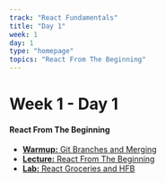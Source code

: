 ```yaml
---
track: "React Fundamentals"
title: "Day 1"
week: 1
day: 1
type: "homepage"
topics: "React From The Beginning"
---
```



# Week 1 - Day 1

#### React From The Beginning

- [**Warmup:** Git Branches and Merging](/react-fundamentals/week-1/day-1/lecture-materials/git-branches-and-merging/)
- [**Lecture:** React From The Beginning](/react-fundamentals/week-1/day-1/lecture-materials/react-from-the-beginning/)
- [**Lab:** React Groceries and HFB](/react-fundamentals/week-1/day-1/labs/react-groceries-and-hfb/)